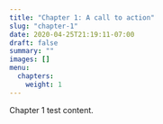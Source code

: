```yaml
---
title: "Chapter 1: A call to action"
slug: "chapter-1"
date: 2020-04-25T21:19:11-07:00
draft: false
summary: ""
images: []
menu:
  chapters:
    weight: 1
---
```


Chapter 1 test content.